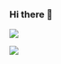 ### Hi there 👋

![](https://github-readme-stats.vercel.app/api?username=Allen8Kane&show_icons=true&theme=radical&title_color=ffffff&text_color=ffffff&icon_color=ff3e3e)

![](https://github-readme-stats.vercel.app/api/top-langs/?username=Allen8Kane&layout=compact&theme=radical&title_color=ffffff&text_color=ffffff&icon_color=ff3e3e)


<!--
**Allen8Kane/Allen8Kane** is a ✨ _special_ ✨ repository because its `README.md` (this file) appears on your GitHub profile.

Here are some ideas to get you started:

- 🔭 I’m currently working on ...
- 🌱 I’m currently learning ...
- 👯 I’m looking to collaborate on ...
- 🤔 I’m looking for help with ...
- 💬 Ask me about ...
- 📫 How to reach me: ...
- 😄 Pronouns: ...
- ⚡ Fun fact: ...
-->
